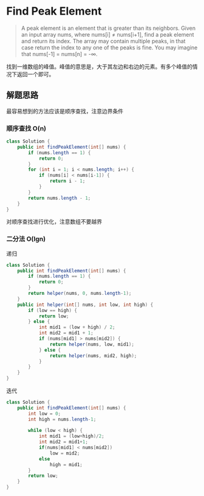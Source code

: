 # Find Peak Element

> A peak element is an element that is greater than its neighbors.
Given an input array nums, where nums[i] ≠ nums[i+1], find a peak element and return its index.
The array may contain multiple peaks, in that case return the index to any one of the peaks is fine.
You may imagine that nums[-1] = nums[n] = -∞.

找到一维数组的峰值。峰值的意思是，大于其左边和右边的元素。有多个峰值的情况下返回一个即可。

## 解题思路

最容易想到的方法应该是顺序查找，注意边界条件

### 顺序查找 O(n)

```Java
class Solution {
    public int findPeakElement(int[] nums) {
        if (nums.length == 1) {
            return 0;
        } 
        for (int i = 1; i < nums.length; i++) {
            if (nums[i] < nums[i-1]) {
                return i - 1;
            }
        }
        return nums.length - 1;
    }
}
```

对顺序查找进行优化，注意数组不要越界
### 二分法 O(lgn)
递归
```Java
class Solution {
    public int findPeakElement(int[] nums) {
        if (nums.length == 1) {
            return 0;
        } 
        return helper(nums, 0, nums.length-1);
    }
    public int helper(int[] nums, int low, int high) {
        if (low == high) {
            return low;
        } else {
            int mid1 = (low + high) / 2;
            int mid2 = mid1 + 1;
            if (nums[mid1] > nums[mid2]) {
                return helper(nums, low, mid1);
            } else {
                return helper(nums, mid2, high);
            }
        }
    }
}
```
迭代
```Java
class Solution {
    public int findPeakElement(int[] nums) {
        int low = 0;
        int high = nums.length-1;
        
        while (low < high) {
            int mid1 = (low+high)/2;
            int mid2 = mid1+1;
            if(nums[mid1] < nums[mid2])
                low = mid2;
            else
                high = mid1;
        }
        return low;
    }
}
```